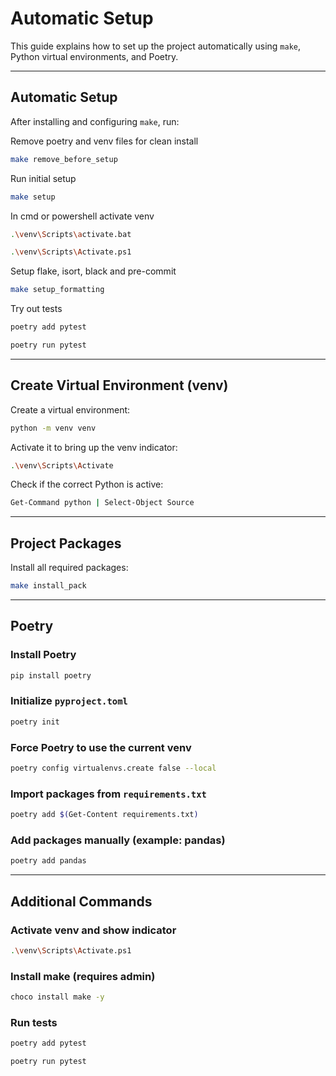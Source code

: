 # Automatic Setup

This guide explains how to set up the project automatically using `make`, Python virtual environments, and Poetry.

---

## Automatic Setup

After installing and configuring `make`, run:

Remove poetry and venv files for clean install
```bash
make remove_before_setup
```
Run initial setup
```bash
make setup
```
In cmd or powershell activate venv
```bash
.\venv\Scripts\activate.bat
```
```bash
.\venv\Scripts\Activate.ps1
```
Setup flake, isort, black and pre-commit
```bash
make setup_formatting
```
Try out tests
```bash
poetry add pytest
```
```bash
poetry run pytest
```
---

## Create Virtual Environment (venv)

Create a virtual environment:

```bash
python -m venv venv
```

Activate it to bring up the venv indicator:

```bash
.\venv\Scripts\Activate
```

Check if the correct Python is active:

```bash
Get-Command python | Select-Object Source
```

---

## Project Packages

Install all required packages:

```bash
make install_pack
```

---

## Poetry

### Install Poetry

```bash
pip install poetry
```

### Initialize `pyproject.toml`

```bash
poetry init
```

### Force Poetry to use the current venv

```bash
poetry config virtualenvs.create false --local
```

### Import packages from `requirements.txt`

```bash
poetry add $(Get-Content requirements.txt)
```

### Add packages manually (example: pandas)

```bash
poetry add pandas
```

---

## Additional Commands

### Activate venv and show indicator

```bash
.\venv\Scripts\Activate.ps1
```

### Install make (requires admin)

```bash
choco install make -y
```

### Run tests

```bash
poetry add pytest
```
```bash
poetry run pytest
```